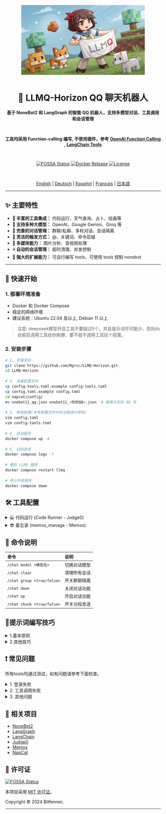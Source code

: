<div align="center">

<img src="static/LLMQ.webp" width="400" style="margin-bottom: 10px;">

# 🤖 LLMQ-Horizon QQ 聊天机器人

**基于 NoneBot2 和 LangGraph 的智能 QQ 机器人，支持多模型对话、工具调用和会话管理**

<br>

**工具均采用 Function-calling 编写, 不使用插件，参考 [OpenAI Function Calling](https://platform.openai.com/docs/guides/function-calling) , [LangChain Tools](https://python.langchain.com/docs/how_to/#tools)**

<br>

[![FOSSA Status](https://app.fossa.com/api/projects/git%2Bgithub.com%2FMgrsc%2FLLMQ-Horizon.svg?type=small)](https://app.fossa.com/projects/git%2Bgithub.com%2FMgrsc%2FLLMQ-Horizon?ref=badge_small)
[![Docker Release](https://img.shields.io/docker/pulls/bitfennec/llmq-horizon?color=%230077c8&label=Docker%20Pulls&logo=docker&logoColor=white&style=flat)](https://hub.docker.com/r/bitfennec/llmq-horizon)
[![License](https://img.shields.io/github/license/Mgrsc/LLMQ-Horizon?color=%2300c853&label=MIT%20License&style=flat)](https://github.com/Mgrsc/LLMQ-Horizon/blob/main/LICENSE)

<br>

[English](https://github.com/Mgrsc/LLMQ-Horizon/blob/main/readmes_i18n/README_en.md) | [Deutsch](https://github.com/Mgrsc/LLMQ-Horizon/blob/main/readmes_i18n/README_de.md) | [Español](https://github.com/Mgrsc/LLMQ-Horizon/blob/main/readmes_i18n/README_es.md) | [Français](https://github.com/Mgrsc/LLMQ-Horizon/blob/main/readmes_i18n/README_fr.md) | [日本語](https://github.com/Mgrsc/LLMQ-Horizon/blob/main/readmes_i18n/README_ja.md)

</div>

---

## ✨ 主要特性

-   **🔌 丰富的工具集成：** 代码运行、天气查询、占卜、绘画等
-   **🤖 支持多种大模型：** OpenAI、Google Gemini、Groq 等
-   **💬 完善的对话管理：** 群聊/私聊、多轮对话、会话隔离
-   **🎯 灵活的触发方式：** @、关键词、命令前缀
-   **🎨 多媒体能力：** 图片分析、音视频处理
-   **⚡ 自动的会话管理：** 超时清理、并发控制
-   **🦖 强大的扩展能力：** 可自行编写 tools，可使用 tools 控制 nonebot

---

## 🚀 快速开始

### 1. 部署环境准备

-   Docker 和 Docker Compose
-   稳定的网络环境
-   建议系统：Ubuntu 22.04 及以上, Debian 11 以上

> 注意: deepseek模型开启工具不要超过5个，并且提示词尽可能少，否则ds会疯狂调用工具给你刷爆，要不就不调用工具玩个寂寞。

### 2. 安装步骤

```bash
# 1. 克隆项目
git clone https://github.com/Mgrsc/LLMQ-Horizon.git
cd LLMQ-Horizon

# 2. 准备配置文件
cp config-tools.toml.example config-tools.toml
cp config.toml.example config.toml
cd napcat/config/
mv onebot11_qq.json onebot11_<你的QQ>.json  # 替换为实际 QQ 号

# 3. 修改配置(参考配置文件中的注释进行修改)
vim config.toml
vim config-tools.toml

# 4. 启动服务
docker compose up -d

# 5. 扫码登录
docker compose logs -f

# 重启 LLMQ 服务
docker compose restart llmq

# 停止所有服务
docker compose down
```

## 🛠️ 工具配置

<details>
<summary>💻 代码运行 (Code Runner - Judge0)</summary>

[Judge0 官方部署教程](https://github.com/judge0/judge0/blob/master/CHANGELOG.md)

1. **准备 Ubuntu 22.04 以上环境及 Docker，配置 cgroup v1：**

    ```bash
    sudo sed -i 's/GRUB_CMDLINE_LINUX=""/GRUB_CMDLINE_LINUX="systemd.unified_cgroup_hierarchy=0"/' /etc/default/grub
    sudo update-grub
    sudo reboot
    ```

2. **部署 Judge0：**

    ```bash
    wget https://github.com/judge0/judge0/releases/download/v1.13.1/judge0-v1.13.1.zip
    unzip judge0-v1.13.1.zip
    cd judge0-v1.13.1

    # 生成两个密码并设置密码
    openssl rand -hex 32

    # 使用生成的密码更新 judge0.conf 文件中的 REDIS_PASSWORD 和 POSTGRES_PASSWORD 变量。

    # 启动服务
    docker-compose up -d db redis
    sleep 10s
    docker-compose up -d
    sleep 5s
    ```

    您的 Judge0 CE v1.13.1 实例现已启动并运行；访问 http://<您的服务器 IP 地址>:2358/docs 获取文档。

3. **配置 config-tools.toml：**

    ```toml
    [code_generation_running]
    judge0_url = "http://your-server:2358"
    judge0_api_key = "your-api-key"
    ```

</details>

<details>
<summary>😎 备忘录 (memos_manage - Memos)</summary>

[Memos 官方部署教程](https://www.usememos.com/docs/install/container-install)

1. **准备 Ubuntu 22.04 以上环境及 Docker：**

2. **编写 docker-compose.yaml 文件**

    ```yaml
    services:
      memos:
        image: neosmemo/memos:stable
        container_name: memos
        ports:
          - 5230:5230
        volumes:
          - ./memos:/var/opt/memos
        restart: always
    ```

3. **启动 memos**

    ```shell
    docker compose up -d
    ```

    此时就可以在 http://<您的服务器 IP 地址>:5230 访问到 memos，在 memos 中的 Settings 中获取 Tokens

4. **填写配置文件**

    ```toml
    [memos_manage]
    url = "http://your-server:xxx"
    memos_token = "<填入获取的tokens>"
    default_visibility = "PRIVATE"
    page_size = 10
    user_id = 6
    ```

</details>

## 📝 命令说明

| 命令                      | 说明                             |
| :------------------------ | :------------------------------- |
| `/chat model <模型名>`   | 切换对话模型                     |
| `/chat clear`             | 清理所有会话                     |
| `/chat group <true/false>` | 开关群聊隔离                     |
| `/chat down`              | 关闭对话功能                     |
| `/chat up`                | 开启对话功能                     |
| `/chat chunk <true/false>` | 开关分段发送                     |


## 🦊提示词编写技巧

<details>
<summary>1.基本原则</summary>

- 明确指令: 使用命令式语言明确陈述用户的需求,确保LLM能精确理解。
- 提供参考例子/文本：提供详尽例子和信息,构成Few-shot-Prompt,帮助LLM加强意图的理解。
- 结构化表达：使用标记符号(如XML标签、三引号、Markdown)增强可读性,让提示词表达清晰。
- 输出控制: 指定输出格式、语言风格等要求,确保LLM生成符合用户期望的输出。
- 布局优化: 精心安排Prompt的排版布局,便于LLM理解。
</details>
<details>
<summary>2.其他技巧</summary>

- 列出可用工具，对于复杂工具进行解释和要求
  ```
  create_speech生成语音
    - 最大40字,不可加emoji
    - 支持语言：中文、英语、日语、德语、法语、西班牙语、韩语、阿拉伯语、俄语、荷兰语、意大利语、波兰语、葡萄牙语
    - 可用音色映射:
        可莉 = keli
        西格雯 = xigewen
        神子 = shenzi
        丁真 = dingzhen
        雷军 = leijun
        懒羊羊 = lanyangyang
  ```
- 要求发送tool返回的file://地址
  ```
    画图、获取音乐和tts必须把返回的链接或者文件路径地址发给用户
  ```
- tool返回内容的排版示例
  ```
      # 工具返回内容排版优化示例
    get_weather_data返回数据格式化示例：
    *   A: 告诉我今天长沙的天气
        T: 调用工具`get_weather_data`获取天气
        Q:
        🌤️ {地点}天气
        🌅 日出日落: {xx:xx}-{xx:xx不加年}
        ⏱️   时间: {时间}
        🌡️ 温度: {温度}℃
        💧 湿度: {湿度}%
        🧣 体感温度: {体感温度}℃
        🍃 风向风速度: {风向}-{风速}
        📋 综合状况: {综合分析}
        宝宝出门要多穿衣服哦~小心感冒
  ```
</details>

## ❗ 常见问题

所有tools均通过测试，如有问题请参考下面检查。

<details>
<summary>1. 登录失败</summary>

-   检查 QQ 号配置是否正确
-   确认 napcat 配置文件格式
-   查看 napcat 容器日志排查问题

</details>

<details>
<summary>2. 工具调用失败</summary>

-   确认模型支持函数调用能力
-   检查相关 API 密钥配置
-   查看 LLMQ 容器日志定位错误
-   在 docker 容器中加入 [LangSmith](https://smith.langchain.com/) 进行 debug

    ```yaml
    environment:
      - LANGCHAIN_TRACING_V2=true
      - LANGCHAIN_ENDPOINT="https://api.smith.langchain.com"
      - LANGCHAIN_API_KEY="<your_api_key>"
      - LANGCHAIN_PROJECT="<your_project_name>"
    ```

</details>

<details>
<summary>3. 其他问题</summary>

-   其他问题请加 QQ 群讨论
    ![qrcode](static/qrcode.jpg)

</details>

## 🔗 相关项目

-   [NoneBot2](https://github.com/nonebot/nonebot2)
-   [LangGraph](https://github.com/langchain-ai/langgraph)
-   [LangChain](https://github.com/langchain-ai/langchain)
-   [Judge0](https://github.com/judge0/judge0)
-   [Memos](https://github.com/usememos/memos)
-   [NapCat](https://github.com/NapNeko/NapCatQQ)

## 📄 许可证

[![FOSSA Status](https://app.fossa.com/api/projects/git%2Bgithub.com%2FMgrsc%2FLLMQ-Horizon.svg?type=large&issueType=license)](https://app.fossa.com/projects/git%2Bgithub.com%2FMgrsc%2FLLMQ-Horizon?ref=badge_large&issueType=license)

本项目采用 [MIT 许可证](https://github.com/Mgrsc/LLMQ-Horizon/blob/main/LICENSE)。

Copyright © 2024 Bitfennec.

---